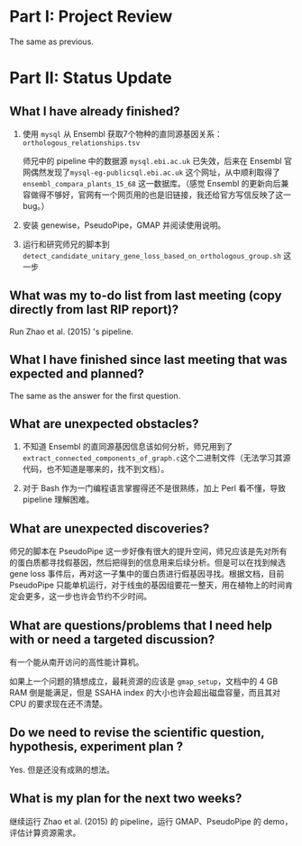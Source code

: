 # Part I: Project Review

The same as previous.






# Part II: Status Update



## What I have already finished?

1. 使用 `mysql` 从 Ensembl 获取7个物种的直同源基因关系：`orthologous_relationships.tsv`

   师兄中的 pipeline 中的数据源 `mysql.ebi.ac.uk` 已失效，后来在 Ensembl 官网偶然发现了`mysql-eg-publicsql.ebi.ac.uk` 这个网址，从中顺利取得了 `ensembl_compara_plants_15_68` 这一数据库。（感觉 Ensembl 的更新向后兼容做得不够好，官网有一个网页用的也是旧链接，我还给官方写信反映了这一 bug。）

2. 安装 genewise，PseudoPipe，GMAP 并阅读使用说明。

3. 运行和研究师兄的脚本到 `detect_candidate_unitary_gene_loss_based_on_orthologous_group.sh` 这一步



## What was my to-do list from last meeting (copy directly from last RIP report)?

Run Zhao et al. (2015) 's pipeline.



## What I have finished since last meeting that was expected and planned?

The same as the answer for the first question.



## What are unexpected obstacles?

1. 不知道 Ensembl 的直同源基因信息该如何分析，师兄用到了 `extract_connected_components_of_graph.c`这个二进制文件（无法学习其源代码，也不知道是哪来的，找不到文档）。

2. 对于 Bash 作为一门编程语言掌握得还不是很熟练，加上 Perl 看不懂，导致 pipeline 理解困难。



## What are unexpected discoveries?

师兄的脚本在 PseudoPipe 这一步好像有很大的提升空间，师兄应该是先对所有的蛋白质都寻找假基因，然后把得到的信息用来后续分析。但是可以在找到候选 gene
loss 事件后，再对这一子集中的蛋白质进行假基因寻找。根据文档，目前 PseudoPipe 只能单机运行，对于线虫的基因组要花一整天，用在植物上的时间肯定会更多，这一步也许会节约不少时间。



## What are questions/problems that I need help with or need a targeted discussion?

有一个能从南开访问的高性能计算机。

如果上一个问题的猜想成立，最耗资源的应该是 `gmap_setup`，文档中的 4 GB RAM 倒是能满足，但是 SSAHA index 的大小也许会超出磁盘容量，而且其对 CPU 的要求现在还不清楚。



## Do we need to revise the scientific question, hypothesis, experiment plan ?

Yes. 但是还没有成熟的想法。



## What is my plan for the next two weeks?

继续运行 Zhao et al. (2015) 的 pipeline，运行 GMAP、PseudoPipe 的 demo，评估计算资源需求。

